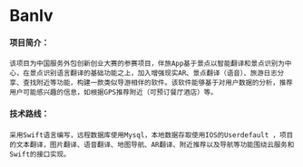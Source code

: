 # Banlv
#### 项目简介：
    该项目为中国服务外包创新创业大赛的参赛项目，伴旅App基于景点以智能翻译和景点识别为中心，在景点识别语言翻译的基础功能之上，加入增强现实AR、景点翻译（语音）、旅游日志分享、查找附近等功能，构建一款类似导游相伴的软件。该软件能够基于对用户数据的分析，推荐用户可能感兴趣的信息，如根据GPS推荐附近（可预订餐厅酒店）等。
#### 技术路线：
    采用Swift语言编写，远程数据库使用Mysql，本地数据存取使用IOS的Userdefault ，项目的文本翻译，图片翻译、语音翻译、地图导航、AR翻译、附近推荐以及导航等功能围绕云服务和Swift的接口实现。